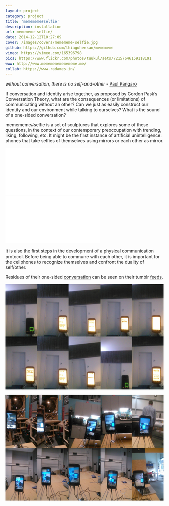 ```yaml
---
layout: project
category: project
title: 'memememe#selfie'
description: installation
url: memememe-selfie/
date: 2014-12-12T10:27:09
cover: /images/covers/memememe-selfie.jpg
github: https://github.com/thiagohersan/memememe
vimeo: https://vimeo.com/165396798
pics: https://www.flickr.com/photos/tuukul/sets/72157646159118191
www: http://www.memememememememe.me/
collab: https://www.radames.in/
---
```

*without conversation, there is no self-and-other* - [Paul Pangaro](http://www.pangaro.com/published/cyb-and-con.html)

If conversation and identity arise together, as proposed by Gordon Pask’s Conversation Theory, what are the consequences (or limitations) of communicating without an other? Can we just as easily construct our identity and our environment while talking to ourselves? What is the sound of a one-sided conversation?

memememe#selfie is a set of sculptures that explores some of these questions, in the context of our contemporary preoccupation with trending, liking, following, etc. It might be the first instance of artificial unintelligence: phones that take selfies of themselves using mirrors or each other as mirror.

<div class="video-wrapper video-wrapper-16x9">
    <iframe src="//player.vimeo.com/video/108008040" frameborder="0" webkitallowfullscreen="" mozallowfullscreen="" allowfullscreen=""></iframe>
</div>

<div class="video-wrapper video-wrapper-16x9">
    <iframe src="//player.vimeo.com/video/121315652" frameborder="0" webkitallowfullscreen="" mozallowfullscreen="" allowfullscreen=""></iframe>
</div>

It is also the first steps in the development of a physical communication protocol. Before being able to commune with each other, it is important for the cellphones to recognize themselves and confront the duality of self/other.

Residues of their one-sided [conversation](http://memememeselfie.tumblr.com/) can be seen on their tumblr [feeds](http://memememe2memememe.tumblr.com/).

![](/images/projects/memememe-selfie/selfies_s.jpg)

![](/images/projects/memememe-selfie/selfies2_s.jpg)
